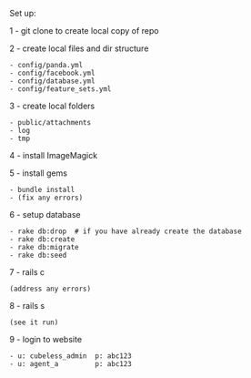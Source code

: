 Set up:

1 - git clone  to create local copy of repo 

2 - create local files and dir structure

    - config/panda.yml
    - config/facebook.yml
    - config/database.yml
    - config/feature_sets.yml
3 - create local folders       

    - public/attachments
    - log
    - tmp

4 - install ImageMagick

5 - install gems

    - bundle install
    - (fix any errors)

6 - setup database

    - rake db:drop  # if you have already create the database
    - rake db:create
    - rake db:migrate
    - rake db:seed

7 - rails c
    
    (address any errors)

8 - rails s
    
    (see it run)

9 - login to website  

    - u: cubeless_admin  p: abc123
    - u: agent_a         p: abc123
